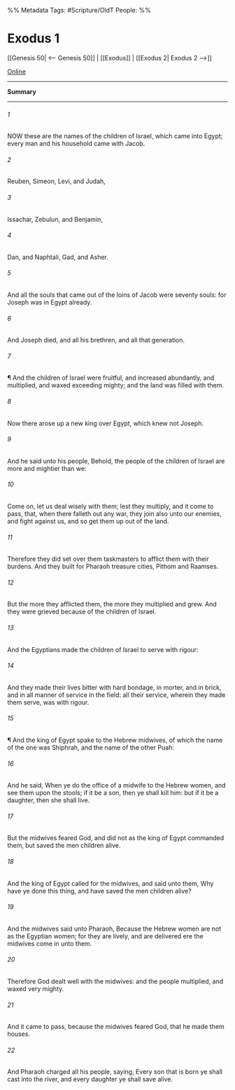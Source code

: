 

%% Metadata
Tags: #Scripture/OldT
People: 
%%
# Exodus 1
[[Genesis 50| <-- Genesis 50]] | [[Exodus]] | [[Exodus 2| Exodus 2 -->]]

[Online](https://churchofjesuschrist.org/study/scriptures/ot/ex/1?lang=eng)

---
__Summary__



---

###### 1
NOW these are the names of the children of Israel, which came into Egypt; every man and his household came with Jacob.
###### 2
Reuben, Simeon, Levi, and Judah,
###### 3
Issachar, Zebulun, and Benjamin,
###### 4
Dan, and Naphtali, Gad, and Asher.
###### 5
And all the souls that came out of the loins of Jacob were seventy souls: for Joseph was in Egypt already.
###### 6
And Joseph died, and all his brethren, and all that generation.
###### 7
¶ And the children of Israel were fruitful, and increased abundantly, and multiplied, and waxed exceeding mighty; and the land was filled with them.
###### 8
Now there arose up a new king over Egypt, which knew not Joseph.
###### 9
And he said unto his people, Behold, the people of the children of Israel are more and mightier than we:
###### 10
Come on, let us deal wisely with them; lest they multiply, and it come to pass, that, when there falleth out any war, they join also unto our enemies, and fight against us, and so get them up out of the land.
###### 11
Therefore they did set over them taskmasters to afflict them with their burdens.  And they built for Pharaoh treasure cities, Pithom and Raamses.
###### 12
But the more they afflicted them, the more they multiplied and grew.  And they were grieved because of the children of Israel.
###### 13
And the Egyptians made the children of Israel to serve with rigour:
###### 14
And they made their lives bitter with hard bondage, in morter, and in brick, and in all manner of service in the field: all their service, wherein they made them serve, was with rigour.
###### 15
¶ And the king of Egypt spake to the Hebrew midwives, of which the name of the one was Shiphrah, and the name of the other Puah:
###### 16
And he said, When ye do the office of a midwife to the Hebrew women, and see them upon the stools; if it be a son, then ye shall kill him: but if it be a daughter, then she shall live.
###### 17
But the midwives feared God, and did not as the king of Egypt commanded them, but saved the men children alive.
###### 18
And the king of Egypt called for the midwives, and said unto them, Why have ye done this thing, and have saved the men children alive?
###### 19
And the midwives said unto Pharaoh, Because the Hebrew women are not as the Egyptian women; for they are lively, and are delivered ere the midwives come in unto them.
###### 20
Therefore God dealt well with the midwives: and the people multiplied, and waxed very mighty.
###### 21
And it came to pass, because the midwives feared God, that he made them houses.
###### 22
And Pharaoh charged all his people, saying, Every son that is born ye shall cast into the river, and every daughter ye shall save alive.



